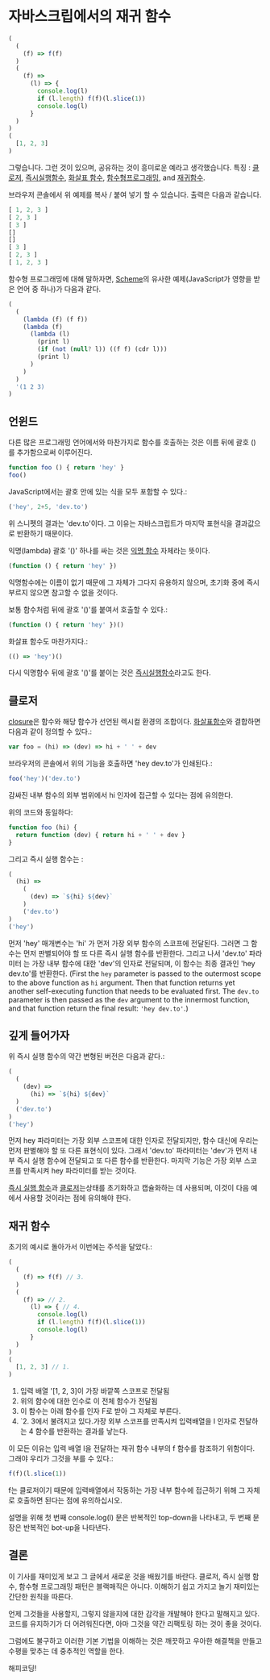 # 자바스크립에서의 재귀 함수

```javascript
(
  (
    (f) => f(f)
  )
  (
    (f) =>
      (l) => {
        console.log(l)
        if (l.length) f(f)(l.slice(1))
        console.log(l)
      }
  )
)
(
  [1, 2, 3]
)
```

그렇습니다. 그런 것이 있으며, 공유하는 것이 흥미로운 예라고 생각했습니다. 특징 : [클로저](https://en.wikipedia.org/wiki/Closure_(computer_programming)), [즉시실행함수](https://en.wikipedia.org/wiki/Immediately-invoked_function_expression), [화살표 함수](https://developer.mozilla.org/en/docs/Web/JavaScript/Reference/Functions/Arrow_functions), [함수형프로그래밍](https://en.wikipedia.org/wiki/Functional_programming), and [재귀함수](https://en.wikipedia.org/wiki/Anonymous_recursion).

브라우저 콘솔에서 위 예제를 복사 / 붙여 넣기 할 수 있습니다. 출력은 다음과 같습니다.

```javascript
[ 1, 2, 3 ]
[ 2, 3 ]
[ 3 ]
[]
[]
[ 3 ]
[ 2, 3 ]
[ 1, 2, 3 ]
```

함수형 프로그래밍에 대해 말하자면, [Scheme](https://en.wikipedia.org/wiki/Scheme_(programming_language))의 유사한 예제(JavaScript가 영향을 받은 언어 중 하나)가 다음과 같다.

```javascript
(
  (
    (lambda (f) (f f))
    (lambda (f)
      (lambda (l)
        (print l)
        (if (not (null? l)) ((f f) (cdr l)))
        (print l)
      )
    )
  )
  '(1 2 3)
)
```

## 언윈드

다른 많은 프로그래밍 언어에서와 마찬가지로 함수를 호출하는 것은 이름 뒤에 괄호 ()를 추가함으로써 이루어진다.

```javascript
function foo () { return 'hey' }
foo()
```

JavaScript에서는 괄호 안에 있는 식을 모두 포함할 수 있다.:

```javascript
('hey', 2+5, 'dev.to')
```

위 스니펫의 결과는 'dev.to'이다. 그 이유는 자바스크립트가 마지막 표현식을 결과값으로 반환하기 때문이다.

익명(lambda) 괄호 '()' 하나를 싸는 것은 [익명 함수](https://en.wikipedia.org/wiki/Anonymous_function) 자체라는 뜻이다.

```javascript
(function () { return 'hey' })
```

익명함수에는 이름이 없기 때문에 그 자체가 그다지 유용하지 않으며, 초기화 중에 즉시 부르지 않으면 참고할 수 없을 것이다.

보통 함수처럼 뒤에 괄호 '()'를 붙여서 호출할 수 있다.:

```javascript
(function () { return 'hey' })()
```

화살표 함수도 마찬가지다.:

```javascript
(() => 'hey')()
```

다시 익명함수 뒤에 괄호 '()'를 붙이는 것은 [즉시실행함수](https://en.wikipedia.org/wiki/Immediately-invoked_function_expression)라고도 한다.

## 클로저

[closure](https://en.wikipedia.org/wiki/Closure_(computer_programming))은 함수와 해당 함수가 선언된 렉시컬 환경의 조합이다. [화살표함수](https://developer.mozilla.org/en/docs/Web/JavaScript/Reference/Functions/Arrow_functions)와 결합하면 다음과 같이 정의할 수 있다.:

```javascript
var foo = (hi) => (dev) => hi + ' ' + dev
```

브라우저의 콘솔에서 위의 기능을 호출하면 'hey dev.to'가 인쇄된다.:

```javascript
foo('hey')('dev.to')
```

감싸진 내부 함수의 외부 범위에서 hi 인자에 접근할 수 있다는 점에 유의한다.

위의 코드와 동일하다:

```javascript
function foo (hi) {
  return function (dev) { return hi + ' ' + dev }
}
```

그리고 즉시 실행 함수는 :

```javascript
(
  (hi) =>
    (
      (dev) => `${hi} ${dev}`
    )
    ('dev.to')
)
('hey')
```

먼저 'hey' 매개변수는 'hi' 가 먼저 가장 외부 함수의 스코프에 전달된다. 그러면 그 함수는 먼저 판별되어야 할 또 다른 즉시 실행 함수를 반환한다. 그리고 나서 'dev.to' 파라미터 는 가장 내부 함수에 대한 'dev'의 인자로 전달되며, 이 함수는 최종 결과인 'hey dev.to'를 반환한다. (First the `hey` parameter is passed to the outermost scope to the above function as `hi` argument. Then that function returns yet another self-executing function that needs to be evaluated first. The `dev.to` parameter is then passed as the `dev` argument to the innermost function, and that function return the final result: `'hey dev.to'`.)

## 깊게 들어가자

위 즉시 실행 함수의 약간 변형된 버전은 다음과 같다.:

```javascript
(
  (
    (dev) =>
      (hi) => `${hi} ${dev}`
  )
  ('dev.to')
)
('hey')
```

먼저 hey 파라미터는 가장 외부 스코프에 대한 인자로 전달되지만, 함수 대신에 우리는 먼저 판별해야 할 또 다른 표현식이 있다. 그래서 'dev.to' 파라미터는 'dev'가 먼저 내부 즉시 실행 함수에 전달되고 또 다른 함수를 반환한다. 마지막 기능은 가장 외부 스코프를 만족시켜 hey 파라미터를 받는 것이다.

[즉시 실행 함수](https://en.wikipedia.org/wiki/Immediately-invoked_function_expression)과 [클로저](https://en.wikipedia.org/wiki/Closure_(computer_programming))는상태를 초기화하고 캡슐화하는 데 사용되며, 이것이 다음 예에서 사용할 것이라는 점에 유의해야 한다.

## 재귀 함수

초기의 예시로 돌아가서 이번에는 주석을 달았다.:

```javascript
(
  (
    (f) => f(f) // 3.
  )
  (
    (f) => // 2.
      (l) => { // 4.
        console.log(l)
        if (l.length) f(f)(l.slice(1))
        console.log(l)
      }
  )
)
(
  [1, 2, 3] // 1.
)
```

1. 입력 배열 '[1, 2, 3]이 가장 바깥쪽 스코프로 전달됨
2. 위의 함수에 대한 인수로 이 전체 함수가 전달됨
3. 이 함수는 아래 함수를 인자 F로 받아 그 자체로 부른다.
4. `2. 3에서 불려지고 있다.가장 외부 스코프를 만족시켜 입력배열을 l 인자로 전달하는 4 함수를 반환하는 결과를 낳는다.

이 모든 이유는 입력 배열 l을 전달하는 재귀 함수 내부의 f 함수를 참조하기 위함이다. 그래야 우리가 그것을 부를 수 있다.:

```javascript
f(f)(l.slice(1))
```

f는 클로저이기 때문에 입력배열에서 작동하는 가장 내부 함수에 접근하기 위해 그 자체로 호출하면 된다는 점에 유의하십시오.

설명을 위해 첫 번째 console.log(l) 문은 반복적인 top-down을 나타내고, 두 번째 문장은 반복적인 bot-up을 나타낸다.

## 결론

이 기사를 재미있게 보고 그 글에서 새로운 것을 배웠기를 바란다. 클로저, 즉시 실행 함수, 함수형 프로그래밍 패턴은 블랙매직은 아니다. 이해하기 쉽고 가지고 놀기 재미있는 간단한 원칙을 따른다.

언제 그것들을 사용할지, 그렇지 않을지에 대한 감각을 개발해야 한다고 말해지고 있다. 코드를 유지하기가 더 어려워진다면, 아마 그것을 약간 리팩토링 하는 것이 좋을 것이다.

그럼에도 불구하고 이러한 기본 기법을 이해하는 것은 깨끗하고 우아한 해결책을 만들고 수평을 맞추는 데 중추적인 역할을 한다.

해피코딩!